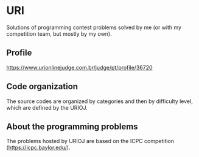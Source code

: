 # URI
Solutions of programming contest problems solved by me (or with my competition team, but mostly by my own).

## Profile
https://www.urionlinejudge.com.br/judge/pt/profile/36720

## Code organization
The source codes are organized by categories and then by difficulty level, which are defined by the URIOJ.

## About the programming problems
The problems hosted by URIOJ are based on the ICPC competition (https://icpc.baylor.edu/).
